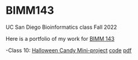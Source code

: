 # BIMM143
UC San Diego Bioinformatics class Fall 2022

Here is a portfolio of my work for [BIMM 143](https://bioboot.github.io/bimm143_F22/)

-Class 10: [Halloween Candy Mini-project]() [code](https://github.com/rfong194/BIMM143/blob/main/Class10/Class10.qmd) [pdf](https://github.com/rfong194/BIMM143/blob/main/Class10/Class10.pdf)


